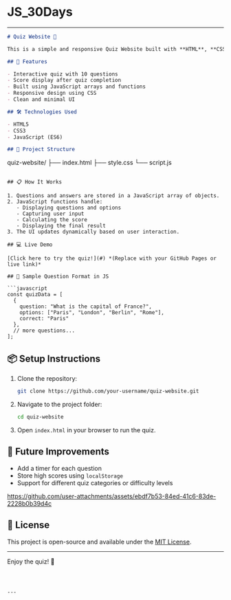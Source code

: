 # JS_30Days


---

```markdown
# Quiz Website 🎯

This is a simple and responsive Quiz Website built with **HTML**, **CSS**, and **JavaScript**. It features a set of 10 multiple-choice questions. After completing the quiz, users receive their final score based on the number of correct answers.

## 🚀 Features

- Interactive quiz with 10 questions
- Score display after quiz completion
- Built using JavaScript arrays and functions
- Responsive design using CSS
- Clean and minimal UI

## 🛠️ Technologies Used

- HTML5
- CSS3
- JavaScript (ES6)

## 📁 Project Structure

```
quiz-website/
├── index.html
├── style.css
└── script.js
```

## 📋 How It Works

1. Questions and answers are stored in a JavaScript array of objects.
2. JavaScript functions handle:
   - Displaying questions and options
   - Capturing user input
   - Calculating the score
   - Displaying the final result
3. The UI updates dynamically based on user interaction.

## 💻 Live Demo

[Click here to try the quiz!](#) *(Replace with your GitHub Pages or live link)*

## 🧠 Sample Question Format in JS

```javascript
const quizData = [
  {
    question: "What is the capital of France?",
    options: ["Paris", "London", "Berlin", "Rome"],
    correct: "Paris"
  },
  // more questions...
];
```

## 📦 Setup Instructions

1. Clone the repository:
   ```bash
   git clone https://github.com/your-username/quiz-website.git
   ```
2. Navigate to the project folder:
   ```bash
   cd quiz-website
   ```
3. Open `index.html` in your browser to run the quiz.

## 📌 Future Improvements

- Add a timer for each question
- Store high scores using `localStorage`
- Support for different quiz categories or difficulty levels


https://github.com/user-attachments/assets/ebdf7b53-84ed-41c6-83de-2228b0b39d4c


## 📄 License

This project is open-source and available under the [MIT License](LICENSE).

---

Enjoy the quiz! 🎉
```



---

